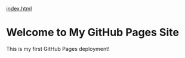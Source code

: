 [index.html](https://github.com/user-attachments/files/23225041/index.html)
<!DOCTYPE html>
<html lang="en">
<head>
    <meta charset="UTF-8">
    <meta name="viewport" content="width=device-width, initial-scale=1.0">
    <title>My GitHub Pages Site</title>
</head>
<body>
    <h1>Welcome to My GitHub Pages Site</h1>
    <p>This is my first GitHub Pages deployment!</p>
</body>
</html>
